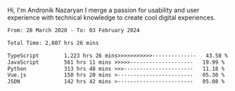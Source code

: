 Hi, I'm Andronik Nazaryan
I merge a passion for usability and user experience with technical knowledge to create cool digital experiences.


<!--START_SECTION:waka-->

```txt
From: 28 March 2020 - To: 03 February 2024

Total Time: 2,807 hrs 26 mins

TypeScript        1,223 hrs 26 mins>>>>>>>>>>>--------------   43.58 %
JavaScript        561 hrs 11 mins >>>>>--------------------   19.99 %
Python            313 hrs 48 mins >>>----------------------   11.18 %
Vue.js            150 hrs 20 mins >------------------------   05.36 %
JSON              142 hrs 42 mins >------------------------   05.08 %
```

<!--END_SECTION:waka-->
